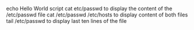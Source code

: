 echo Hello World script
cat etc/passwd to display the content of the /etc/passwd file
cat /etc/passwd /etc/hosts to display content of both files
tail /etc/passwd to display last ten lines of the file
